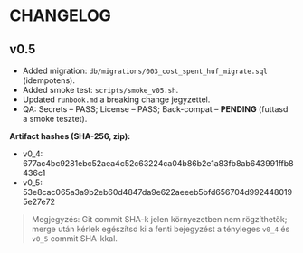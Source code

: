 # CHANGELOG

## v0.5
- Added migration: `db/migrations/003_cost_spent_huf_migrate.sql` (idempotens).
- Added smoke test: `scripts/smoke_v05.sh`.
- Updated `runbook.md` a breaking change jegyzettel.
- QA: Secrets – PASS; License – PASS; Back-compat – **PENDING** (futtasd a smoke tesztet).

**Artifact hashes (SHA-256, zip):**
- v0_4: 677ac4bc9281ebc52aea4c52c63224ca04b86b2e1a83fb8ab643991ffb8436c1
- v0_5: 53e8cac065a3a9b2eb60d4847da9e622aeeeb5bfd656704d9924480195e27e72

> Megjegyzés: Git commit SHA-k jelen környezetben nem rögzíthetők; merge után kérlek egészítsd ki a fenti bejegyzést a tényleges `v0_4` és `v0_5` commit SHA-kkal.